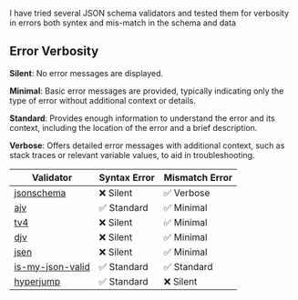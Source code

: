I have tried several JSON schema validators and tested them for verbosity in errors both syntex and mis-match in the schema and data

## Error Verbosity

**Silent**: No error messages are displayed.

**Minimal**: Basic error messages are provided, typically indicating only the type of error without additional context or details.

**Standard**: Provides enough information to understand the error and its context, including the location of the error and a brief description.

**Verbose**: Offers detailed error messages with additional context, such as stack traces or relevant variable values, to aid in troubleshooting.

| Validator                                                          | Syntax Error | Mismatch Error |
| ------------------------------------------------------------------ | ------------ | -------------- |
| [jsonschema](https://www.npmjs.com/package/jsonschema)             | ❌ Silent    | ✅ Verbose     |
| [ajv](https://www.npmjs.com/package/ajv)                           | ✅ Standard  | ✅ Minimal     |
| [tv4](https://www.npmjs.com/package/tv4)                           | ❌ Silent    | ✅ Minimal     |
| [djv](https://www.npmjs.com/package/djv)                           | ❌ Silent    | ✅ Minimal     |
| [jsen](https://www.npmjs.com/package/jsen)                         | ❌ Silent    | ✅ Minimal     |
| [is-my-json-valid](https://www.npmjs.com/package/is-my-json-valid) | ✅ Standard  | ✅ Standard    |
| [hyperjump](https://www.npmjs.com/package/@hyperjump/json-schema)  | ✅ Standard  | ❌ Silent      |
